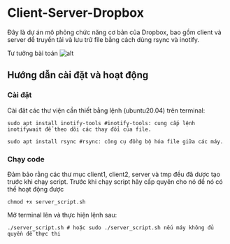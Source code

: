 # Client-Server-Dropbox
Đây là dự án mô phỏng chức năng cơ bản của Dropbox, bao gồm client và server để truyền tải và lưu trữ file bằng cách dùng rsync và inotify.

Tư tưởng bài toán
![alt]([http://~](https://drive.google.com/file/d/12BH8hEp1cxHMPE5w8BjokkVyKmdmZ_Sw/view?usp=sharing))

## **Hướng dẫn cài đặt và hoạt động** <br>
### **Cài đặt** <br>
Cài đăt các thư viện cần thiết bằng lệnh (ubuntu20.04) trên terminal:
```terminal
sudo apt install inotify-tools #inotify-tools: cung cấp lệnh inotifywait để theo dõi các thay đổi của file. 

sudo apt install rsync #rsync: công cụ đồng bộ hóa file giữa các máy. 
```
### **Chạy code** <br>
Đảm bảo rằng các thư mục client1, client2, server và tmp đều đã dược tạo trước khi chạy script. 
Trước khi chạy script hãy cấp quyên cho nó để nó có thể hoạt động được 
```terminal
chmod +x server_script.sh
```
Mở terminal lên và thực hiện lệnh sau: 
```terminal
./server_script.sh # hoặc sudo ./server_script.sh nếu máy không đủ quyền để thực thi
```
